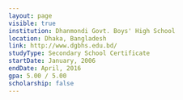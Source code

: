 ```yaml
---
layout: page
visible: true
institution: Dhanmondi Govt. Boys' High School
location: Dhaka, Bangladesh
link: http://www.dgbhs.edu.bd/
studyType: Secondary School Certificate
startDate: January, 2006
endDate: April, 2016
gpa: 5.00 / 5.00
scholarship: false
---
```

